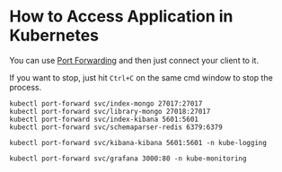 # How to Access Application in Kubernetes

You can use [Port Forwarding](https://kubernetes.io/docs/tasks/access-application-cluster/port-forward-access-application-cluster/) and then just connect your client to it.

If you want to stop, just hit `Ctrl+C` on the same cmd window to stop the process.

```
kubectl port-forward svc/index-mongo 27017:27017
kubectl port-forward svc/library-mongo 27018:27017
kubectl port-forward svc/index-kibana 5601:5601
kubectl port-forward svc/schemaparser-redis 6379:6379

kubectl port-forward svc/kibana-kibana 5601:5601 -n kube-logging

kubectl port-forward svc/grafana 3000:80 -n kube-monitoring
```
